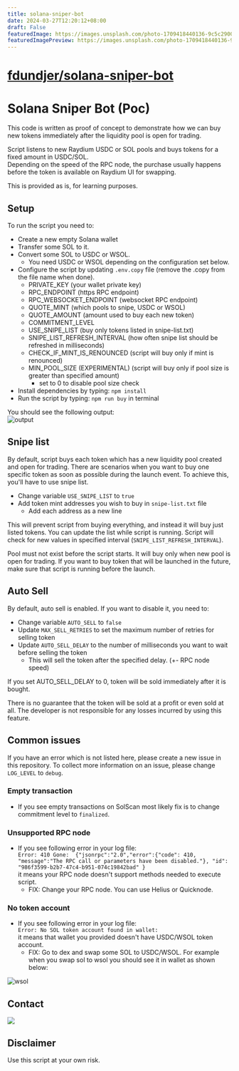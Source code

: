 ```yaml
---
title: solana-sniper-bot
date: 2024-03-27T12:20:12+08:00
draft: False
featuredImage: https://images.unsplash.com/photo-1709418440136-9c5c2900782d?ixid=M3w0NjAwMjJ8MHwxfHJhbmRvbXx8fHx8fHx8fDE3MTE1MTMwMjJ8&ixlib=rb-4.0.3
featuredImagePreview: https://images.unsplash.com/photo-1709418440136-9c5c2900782d?ixid=M3w0NjAwMjJ8MHwxfHJhbmRvbXx8fHx8fHx8fDE3MTE1MTMwMjJ8&ixlib=rb-4.0.3
---
```


# [fdundjer/solana-sniper-bot](https://github.com/fdundjer/solana-sniper-bot)


# Solana Sniper Bot (Poc)
This code is written as proof of concept to demonstrate how we can buy new tokens immediately after the liquidity pool is open for trading.

Script listens to new Raydium USDC or SOL pools and buys tokens for a fixed amount in USDC/SOL.  
Depending on the speed of the RPC node, the purchase usually happens before the token is available on Raydium UI for swapping.

This is provided as is, for learning purposes.

## Setup
To run the script you need to:
- Create a new empty Solana wallet
- Transfer some SOL to it.
- Convert some SOL to USDC or WSOL.
  - You need USDC or WSOL depending on the configuration set below.
- Configure the script by updating `.env.copy` file (remove the .copy from the file name when done).
  - PRIVATE_KEY (your wallet private key)
  - RPC_ENDPOINT (https RPC endpoint)
  - RPC_WEBSOCKET_ENDPOINT (websocket RPC endpoint)
  - QUOTE_MINT (which pools to snipe, USDC or WSOL)
  - QUOTE_AMOUNT (amount used to buy each new token)
  - COMMITMENT_LEVEL
  - USE_SNIPE_LIST (buy only tokens listed in snipe-list.txt)
  - SNIPE_LIST_REFRESH_INTERVAL (how often snipe list should be refreshed in milliseconds)
  - CHECK_IF_MINT_IS_RENOUNCED (script will buy only if mint is renounced)
  - MIN_POOL_SIZE (EXPERIMENTAL) (script will buy only if pool size is greater than specified amount)
    - set to 0 to disable pool size check
- Install dependencies by typing: `npm install`
- Run the script by typing: `npm run buy` in terminal

You should see the following output:  
![output](readme/output.png)

## Snipe list
By default, script buys each token which has a new liquidity pool created and open for trading. 
There are scenarios when you want to buy one specific token as soon as possible during the launch event.
To achieve this, you'll have to use snipe list.
- Change variable `USE_SNIPE_LIST` to `true`
- Add token mint addresses you wish to buy in `snipe-list.txt` file
  - Add each address as a new line

This will prevent script from buying everything, and instead it will buy just listed tokens.
You can update the list while script is running. Script will check for new values in specified interval (`SNIPE_LIST_REFRESH_INTERVAL`).

Pool must not exist before the script starts.
It will buy only when new pool is open for trading. If you want to buy token that will be launched in the future, make sure that script is running before the launch.

## Auto Sell
By default, auto sell is enabled. If you want to disable it, you need to:
- Change variable `AUTO_SELL` to `false`
- Update `MAX_SELL_RETRIES` to set the maximum number of retries for selling token
- Update `AUTO_SELL_DELAY` to the number of milliseconds you want to wait before selling the token
  - This will sell the token after the specified delay. (+- RPC node speed)

If you set AUTO_SELL_DELAY to 0, token will be sold immediately after it is bought.

There is no guarantee that the token will be sold at a profit or even sold at all. The developer is not responsible for any losses incurred by using this feature.

## Common issues
If you have an error which is not listed here, please create a new issue in this repository.
To collect more information on an issue, please change `LOG_LEVEL` to `debug`.

### Empty transaction
- If you see empty transactions on SolScan most likely fix is to change commitment level to `finalized`.

### Unsupported RPC node
- If you see following error in your log file:  
  `Error: 410 Gone:  {"jsonrpc":"2.0","error":{"code": 410, "message":"The RPC call or parameters have been disabled."}, "id": "986f3599-b2b7-47c4-b951-074c19842bad" }`  
  it means your RPC node doesn't support methods needed to execute script.
  - FIX: Change your RPC node. You can use Helius or Quicknode.

### No token account
- If you see following error in your log file:  
  `Error: No SOL token account found in wallet: `  
  it means that wallet you provided doesn't have USDC/WSOL token account.
  - FIX: Go to dex and swap some SOL to USDC/WSOL. For example when you swap sol to wsol you should see it in wallet as shown below:

![wsol](readme/wsol.png)

## Contact
[![](https://img.shields.io/discord/1201826085655023616?color=5865F2&logo=Discord&style=flat-square)](https://discord.gg/xYUETCA2aP)

## Disclaimer

Use this script at your own risk.

